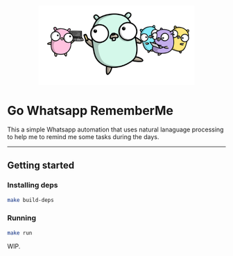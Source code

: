 <p align="center"><img src="https://raw.githubusercontent.com/ashleymcnamara/gophers/master/GOPHER_LEARN.png" width="360"></p>

# Go Whatsapp RememberMe

This a simple Whatsapp automation that uses natural lanaguage processing to help me to remind me some tasks during the days.

---
## Getting started

### Installing deps

```sh
make build-deps
```

### Running
```sh
make run
```


WIP.